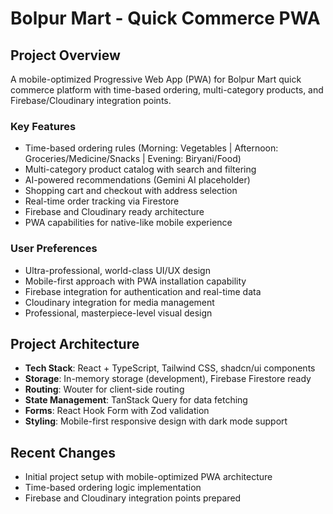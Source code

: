 # Bolpur Mart - Quick Commerce PWA

## Project Overview
A mobile-optimized Progressive Web App (PWA) for Bolpur Mart quick commerce platform with time-based ordering, multi-category products, and Firebase/Cloudinary integration points.

### Key Features
- Time-based ordering rules (Morning: Vegetables | Afternoon: Groceries/Medicine/Snacks | Evening: Biryani/Food)
- Multi-category product catalog with search and filtering
- AI-powered recommendations (Gemini AI placeholder)
- Shopping cart and checkout with address selection
- Real-time order tracking via Firestore
- Firebase and Cloudinary ready architecture
- PWA capabilities for native-like mobile experience

### User Preferences
- Ultra-professional, world-class UI/UX design
- Mobile-first approach with PWA installation capability
- Firebase integration for authentication and real-time data
- Cloudinary integration for media management
- Professional, masterpiece-level visual design

## Project Architecture
- **Tech Stack**: React + TypeScript, Tailwind CSS, shadcn/ui components
- **Storage**: In-memory storage (development), Firebase Firestore ready
- **Routing**: Wouter for client-side routing
- **State Management**: TanStack Query for data fetching
- **Forms**: React Hook Form with Zod validation
- **Styling**: Mobile-first responsive design with dark mode support

## Recent Changes
- Initial project setup with mobile-optimized PWA architecture
- Time-based ordering logic implementation
- Firebase and Cloudinary integration points prepared
